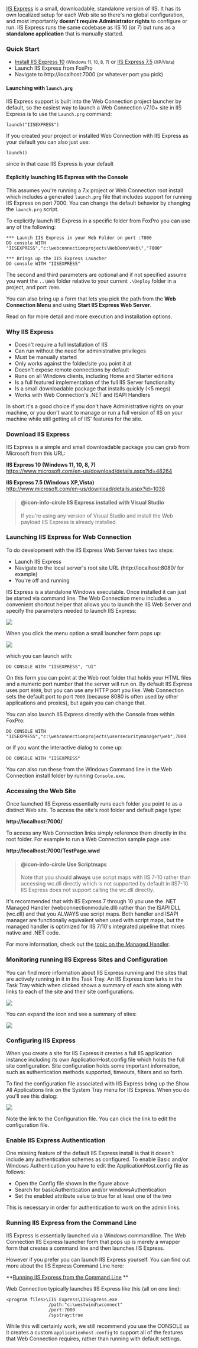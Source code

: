 [IIS Express](https://www.microsoft.com/en-us/download/details.aspx?id=48264) is a small, downloadable, standalone version of IIS. It has its own localized setup for each Web site so there's no global configuration, and most importantly **doesn't require Administrator rights** to configure or run. IIS Express runs the same codebase as IIS 10 (or 7) but runs as a **standalone application** that is manually started.

### Quick Start

* <a href="https://www.microsoft.com/en-us/download/details.aspx?id=48264" target="top">Install IIS Express 10</a> <small>(Windows 11, 10, 8, 7)</small> or <a href="https://www.microsoft.com/en-us/download/details.aspx?id=1038" target="top">IIS Express 7.5</a> <small>(XP/Vista)</small>
* Launch IIS Express from FoxPro
* Navigate to http://localhost:7000 (or whatever port you pick)

#### Launching with `launch.prg`
IIS Express support is built into the Web Connection project launcher by default, so the easiest way to launch a Web Connection v7.10+  site in IIS Express is to use the `Launch.prg`  command:

```foxpro
launch("IISEXPRESS")
```

If you created your project or installed Web Connection with IIS Express as your default you can also just use:

```foxpro
launch()
```

since in that case IIS Express is your default

#### Explicitly launching IIS Express with the Console
This assumes you're running a 7.x project or Web Connection root install which includes a generated `launch.prg` file that includes support for running IIS Express on port 7000. You can change the default behavior by changing the `launch.prg` script.


To explicitly launch IIS Express in a specific folder from FoxPro you can use any of the following:

 ```foxpro
*** Launch IIS Express in your Web Folder on port :7000
DO console WITH "IISEXPRESS","c:\webconnectionprojects\WebDemo\Web\","7000"

*** Brings up the IIS Express Launcher
DO console WITH "IISEXPRESS"
```

The second and third parameters are optional and if not specified assume you want the `..\Web` folder relative to your current `.\Deploy` folder in a project, and port `7000`.

You can also bring up a form that lets you pick the path from the **Web Connection Menu** and using **Start IIS Express Web Server**.

Read on for more detail and more execution and installation options.

### Why IIS Express
* Doesn't require a full installation of IIS
* Can run without the need for administrative privileges
* Must be manually started
* Only works against the folder/site you point it at
* Doesn't expose remote connections by default
* Runs on all Windows clients, including Home and Starter editions
* Is a full featured implementation of the full IIS Server functionality
* Is a small downloadable package that installs quickly (<5 megs)
* Works with Web Connection's .NET and  ISAPI Handlers

In short it's a good choice if you don't have Administrative rights on your machine, or you don't want to manage or run a full version of IIS on your machine while still getting all of IIS' features for the site.

### Download IIS Express
IIS Express is a simple and small downloadable package you can grab from Microsoft from this URL:

**IIS Express 10 (Windows 11, 10, 8, 7)**  
<a href="https://www.microsoft.com/en-us/download/details.aspx?id=48264" target="top">https://www.microsoft.com/en-us/download/details.aspx?id=48264</a>

**IIS Express 7.5 (Windows XP,Vista)**  
<a href="http://www.microsoft.com/en-us/download/details.aspx?id=1038" target="top">http://www.microsoft.com/en-us/download/details.aspx?id=1038</a>

> #### @icon-info-circle IIS Express installed with Visual Studio
> If you're using any version of Visual Studio and install the Web payload IIS Express is already installed.

### Launching IIS Express for Web Connection
To do development with the IIS Express Web Server takes two steps:

* Launch IIS Express
* Navigate to the local server's root site URL (http://localhost:8080/ for example)
* You're off and running

IIS Express is a standalone Windows executable. Once installed it can just be started via command line. The Web Connection menu includes a convenient shortcut helper that allows you to launch the IIS Web Server and specify the parameters needed to launch IIS Express:

![](/images/launchiisexpress.png)


When you click the menu option a small launcher form pops up:

![](/images/launchiisexpressform.png)

which you can launch with:

```foxpro
DO CONSOLE WITH "IISEXPRESS", "UI"
```

On this form you can point at the Web root folder that holds your HTML files and a numeric port number that the server will run on. By default IIS Express uses port `8080`, but you can use any HTTP port you like. Web Connection sets the default port to port `7000` (because 8080 is often used by other applications and proxies), but again you can change that.

You can also launch IIS Express directly with the Console from within FoxPro:

```foxpro
DO CONSOLE WITH "IISEXPRESS","c:\webconnectionprojects\usersecuritymanager\web",7000
```

or if you want the interactive dialog to come up:

```foxpro
DO CONSOLE WITH "IISEXPRESS"
```

You can also run these from the WIndows Command line in the Web Connection install folder by running `Console.exe`.

### Accessing the Web Site
Once launched IIS Express essentially runs each folder you point to as a distinct Web site.  To access the site's root folder and default page type:

**http://localhost:7000/**

To access any Web Connection links simply reference them directly in the root folder. For example to run a Web Connection sample page use:

**http://localhost:7000/TestPage.wwd**

> #### @icon-info-circle Use Scriptmaps
> Note that you should **always** use script maps with IIS 7-10 rather than accessing wc.dll directly which is not supported by default in IIS7-10. IIS Express does not support calling the wc.dll directly.

It's recommended that with IIS Express 7 through 10 you use the .NET Managed Handler (webconnectionmodule.dll) rather than the ISAPI DLL (wc.dll) and that you ALWAYS use script maps. Both handler and ISAPI manager are functionally equivalent when used with script maps, but the managed handler is optimized for IIS 7/10's integrated pipeline that mixes native and .NET code. 

For more information, check out the [topic on the Managed Handler](vfps://Topic/_22Q0YKDNS).

### Monitoring running IIS Express Sites and Configuration
You can find more information about IIS Express running and the sites that are actively running in it in the Task Tray. An IIS Express icon lurks in the Task Tray which when clicked shows a summary of each site along with links to each of the site and their site configurations.

<img src="IMAGES/TaskTrayIcon.png">

You can expand the icon and see a summary of sites:

<img src="IMAGES/IISExpressBrowseSites.png">

### Configuring IIS Express
When you create a site for IIS Express it creates a full IIS application instance including its own ApplicationHost.config file which holds the full site configuration. Site configuration holds some important information, such as authentication methods supported, timeouts, filters and so forth.

To find the configuration file associated with IIS Express bring up the Show All Applications link on the System Tray menu for IIS Express. When you do you'll see this dialog:

<img src="IMAGES/IISSiteConfig.png">

Note the link to the Configuration file. You can click the link to edit the configuration file.

### Enable IIS Express Authentication
One missing feature of the default IIS Express install is that it doesn't include any authentication schemes as configured. To enable Basic and/or  Windows Authentication you have to edit the ApplicationHost.config file as follows:

* Open the Config file shown in the figure above
* Search for basicAuthentication and/or windowsAuthentication
* Set the enabled attribute value to true for at least one of the two

This is necessary in order for authentication to work on the admin links.

### Running IIS Express from the Command Line
IIS Express is essentially launched via a Windows commandline. The Web Connection IIS Express launcher form that pops up is merely a wrapper form that creates a command line and then launches IIS Express. 

However if you prefer you can launch IIS Express yourself. You can find out more about the IIS Express Command Line here:

**<a href="http://www.iis.net/learn/extensions/using-iis-express/running-iis-express-from-the-command-line" target="top">Running IIS Express from the Command Line</a>
**

Web Connection typically launches IIS Express like this (all on one line):

```text
<program files>\IIS Express\IISExpress.exe  
                /path:"c:\westwind\wconnect"  
                /port:7000
                /systray:true
```

While this will certainly work, we still recommend you use the CONSOLE as it creates a custom `applicationhost.config` to support all of the features that Web Connection requires, rather than running with default settings.
